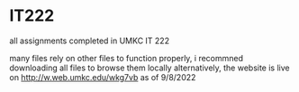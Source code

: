 # IT222
all assignments completed in UMKC IT 222

many files rely on other files to function properly, i recommned downloading all files to browse them locally
alternatively, the website is live on http://w.web.umkc.edu/wkg7vb as of 9/8/2022
